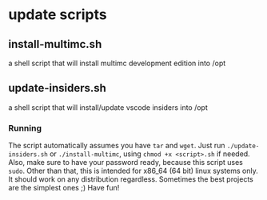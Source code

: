 # update scripts

## install-multimc.sh
a shell script that will install multimc development edition into /opt

## update-insiders.sh
a shell script that will install/update vscode insiders into /opt

### Running
The script automatically assumes you have `tar` and `wget`. 
Just run `./update-insiders.sh` or `./install-multimc`, using `chmod +x <script>.sh` if needed.
Also, make sure to have your password ready, because this script uses `sudo`.
Other than that, this is intended for x86_64 (64 bit) linux systems only. It should work on any distribution regardless.
Sometimes the best projects are the simplest ones ;)
Have fun!
